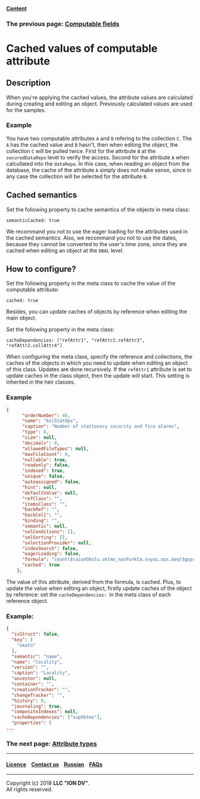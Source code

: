 #### [Content](/docs/en/index.md)

### The previous page: [Computable fields](/docs/en/2_system_description/metadata_structure/meta_class/atr_formula.md)

# Cached values of computable attribute

## Description

When you're applying the cached values, the attribute values are calculated during creating and editing an object. Previously calculated values are used for the samples.

### Example 

You have two computable attributes `A` and `B` refering to the collection `C`. The `A` has the cached value and `B` hasn't, then when editing the object, the collection `C` will be pulled twice. First for the attribute `B` at the `securedDataRepo` level to verify the access. Second for the attribute `A` when calcullated into the `dataRepo`. In this case, when reading an object from the database, the cache of the attribute `A` simply does not make sense, since in any case the collection will be selected for the attribute `B`.

## Cached semantics

Set the following property to cache semantics of the objects in meta class:

```
semanticCached: true
```
We recommand you not to use the eager loading for the attributes used in the cached semantics. Also, we recommand you not to use the dates, because they cannot be converted to the user's time zone, since they are cached when editing an object at the `DBAL` level.

## How to configure?

Set the following property in the meta class to cache the value of the computable attribute:

```
cached: true
```
Besides, you can update caches of objects by reference when editing the main object.

Set the following property in the meta class:

```
cacheDependencies: ["refAttr1", "refAttr2.refAttr3", "refAttr2.collAttr4"]
``` 
When configuring the meta class, specify the reference and collections, the caches of the objects in which you need to update when editing an object of this class. Updates are done recursively. If the `refAttr1` attribute is set to update caches in the class object, then the update will start. This setting is inherited in the heir classes.

### Example

```json
{
      "orderNumber": 40,
      "name": "kolStatOps",
      "caption": "Number of stationary security and fire alarms",
      "type": 6,
      "size": null,
      "decimals": 0,
      "allowedFileTypes": null,
      "maxFileCount": 0,
      "nullable": true,
      "readonly": false,
      "indexed": true,
      "unique": false,
      "autoassigned": false,
      "hint": null,
      "defaultValue": null,
      "refClass": "",
      "itemsClass": "",
      "backRef": "",
      "backColl": "",
      "binding": "",
      "semantic": null,
      "selConditions": [],
      "selSorting": [],
      "selectionProvider": null,
      "indexSearch": false,
      "eagerLoading": false,
      "formula": "count($raionObslu.oktmo_nasPunkta.svyaz.ops,&eq($gops, b), 1)",
      "cached": true
    },
```

The value of this attribute, derived from the formula, is cached. Plus, to update the value when editing an object, firstly update caches of the object by reference: set the `cacheDependencies: `in the meta class of each reference object.

### Example:

```json
{
  "isStruct": false,
  "key": [
    "okato"
  ],
  "semantic": "name",
  "name": "locality",
  "version": "",
  "caption": "Locality",
  "ancestor": null,
  "container": "",
  "creationTracker": "",
  "changeTracker": "",
  "history": 0,
  "journaling": true,
  "compositeIndexes": null,
  "cacheDependencies": ["supOktmo"],
  "properties": [
...
```


### The next page: [Attribute types](/docs/en/2_system_description/metadata_structure/meta_class/property_types.md)
--------------------------------------------------------------------------  


 #### [Licence](/LICENCE.md) &ensp;  [Contact us](https://iondv.com) &ensp;  [Russian](/docs/ru/2_system_description/metadata_structure/meta_class/atr_cached_true.md)     &ensp; [FAQs](/faqs.md)          



--------------------------------------------------------------------------  

Copyright (c) 2018 **LLC "ION DV"**.  
All rights reserved. 
